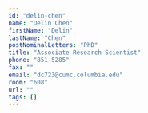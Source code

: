 ```yaml
---
id: "delin-chen"
name: "Delin Chen"
firstName: "Delin"
lastName: "Chen"
postNominalLetters: "PhD"
title: "Associate Research Scientist"
phone: "851-5285"
fax: ""
email: "dc723@cumc.columbia.edu"
room: "608"
url: ""
tags: []
---
```

